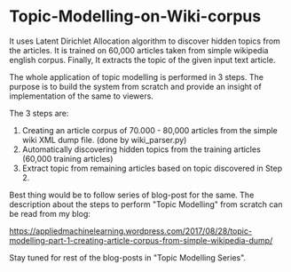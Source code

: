 # Topic-Modelling-on-Wiki-corpus
It uses Latent Dirichlet Allocation algorithm to discover hidden topics from the articles. It is trained on 60,000 articles taken from simple wikipedia english corpus. Finally, It extracts the topic of the given input text article. 

The whole application of topic modelling is performed in 3 steps. The purpose is to build the system from scratch and provide an insight of implementation of the same to viewers.

The 3 steps are:
1. Creating an article corpus of 70.000 - 80,000 articles from the simple wiki XML dump file. (done by wiki_parser.py)
2. Automatically discovering hidden topics from the training articles (60,000 training articles)
3. Extract topic from remaining articles based on topic discovered in Step 2.

Best thing would be to follow series of blog-post for the same. The description about the steps to perform "Topic Modelling" from scratch can be read from my blog:

https://appliedmachinelearning.wordpress.com/2017/08/28/topic-modelling-part-1-creating-article-corpus-from-simple-wikipedia-dump/

Stay tuned for rest of the blog-posts in "Topic Modelling Series".

